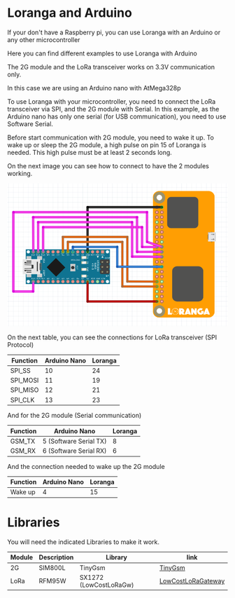 # Loranga and Arduino

If your don't have a Raspberry pi, you can use Loranga with an Arduino or any other microcontroller

Here you can find different examples to use Loranga with Arduino

The 2G module and the LoRa transceiver works on 3.3V communication only.

In this case we are using an Arduino nano with AtMega328p

To use Loranga with your microcontroller, you need to connect the LoRa transceiver via SPI, and the 2G module with Serial.
In this example, as the Arduino nano has only one serial (for USB communication), you need to use Software Serial.

Before start communication with 2G module, you need to wake it up.
To wake up or sleep the 2G module, a high pulse on pin 15 of Loranga is needed.
This high pulse must be at least 2 seconds long.

On the next image you can see how to connect to have the 2 modules working.

![Image of arduino](https://github.com/loranga/Loranga-Gateway/blob/master/Docs/Photos/nano_lora_gsm1.png)

On the next table, you can see the connections for LoRa transceiver (SPI Protocol)

Function | Arduino Nano | Loranga
-------- | ------------ | -------
SPI_SS | 10 | 24
SPI_MOSI | 11 | 19
SPI_MISO | 12  | 21
SPI_CLK  | 13  | 23

And for the 2G module (Serial communication)

Function | Arduino Nano | Loranga
-------- | ------------ | -------
GSM_TX | 5 (Software Serial TX) | 8
GSM_RX | 6 (Software Serial RX) | 6

And the connection needed to wake up the 2G module

Function | Arduino Nano | Loranga
-------- | ------------ | -------
Wake up | 4 | 15

# Libraries

You will need the indicated Libraries to make it work.

Module | Description | Library | link
-------- | ----- | ------------ | -------
2G  | SIM800L | TinyGsm | [TinyGsm](https://github.com/vshymanskyy/TinyGSM )
LoRa | RFM95W  | SX1272 (LowCostLoRaGw)  | [LowCostLoRaGateway](https://github.com/CongducPham/LowCostLoRaGw/tree/master/Arduino/libraries/SX1272)
